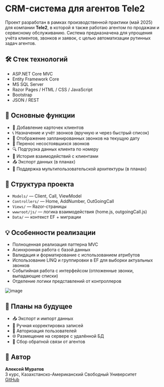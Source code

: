 # CRM-система для агентов Tele2

Проект разработан в рамках производственной практики (май 2025) для компании **Tele2**, в которой я также работаю агентом по продажам и сервисному обслуживанию.
Система предназначена для упрощения учёта клиентов, звонков и заявок, с целью автоматизации рутинных задач агентов.

## 🛠 Стек технологий

- ASP.NET Core MVC
- Entity Framework Core
- MS SQL Server
- Razor Pages / HTML / CSS / JavaScript
- Bootstrap 
- JSON / REST

## 🚀 Основные функции

- 📇 Добавление карточек клиентов
- 📞 Назначение и учёт звонков (вручную и через быстрый список)
- 📅 Отображение запланированных звонков на текущую дату
- 🔁 Перенос несостоявшихся звонков
- 🔍 Подгрузка данных клиента по номеру
- 🧾 История взаимодействий с клиентами
- 📤 Экспорт данных (в планах)
- 👥 Поддержка мультипользовательской архитектуры (в планах)

## 📂 Структура проекта

- `Models/` — Client, Call, ViewModel
- `Controllers/` — Home, AddNumber, OutGoingCall
- `Views/` — Razor-страницы
- `wwwroot/js/` — логика взаимодействия (home.js, outgoingCall.js)
- `Data/` — контекст EF + миграции

## 💡 Особенности реализации

- Полноценная реализация паттерна MVC
- Асинхронная работа с базой данных
- Валидация и форматирование с использованием атрибутов
- Использование LINQ и группировки в EF для выборки актуальных звонков
- Событийная работа с интерфейсом (отложенные звонки, выпадающие списки)
- Отделение логики представлений от контроллеров

![image](https://github.com/user-attachments/assets/8fd7c792-c896-474b-a503-f742d2da5f37)


## 🔮 Планы на будущее

- 📤 Экспорт и импорт данных
- 📝 Ручная корректировка записей
- 🔐 Авторизация пользователей
- 🌐 Размещение на сервере с удалённой БД
- 📢 Сбор обратной связи от агентов

## 📎 Автор

**Алексей Муратов**  
3 курс, Казахстанско-Американский Свободный Университет  
[GitHub](https://github.com/alexpingui)
